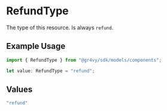 # RefundType

The type of this resource. Is always `refund`.

## Example Usage

```typescript
import { RefundType } from "@gr4vy/sdk/models/components";

let value: RefundType = "refund";
```

## Values

```typescript
"refund"
```
